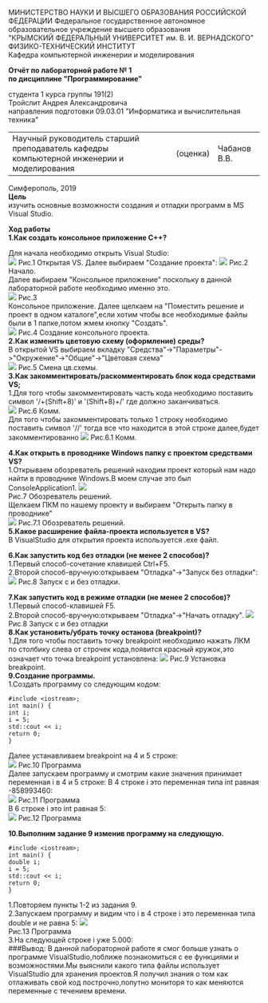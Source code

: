 МИНИСТЕРСТВО НАУКИ И ВЫСШЕГО ОБРАЗОВАНИЯ РОССИЙСКОЙ ФЕДЕРАЦИИ
Федеральное государственное автономное образовательное учреждение высшего образования  
"КРЫМСКИЙ ФЕДЕРАЛЬНЫЙ УНИВЕРСИТЕТ им. В. И. ВЕРНАДСКОГО"
ФИЗИКО-ТЕХНИЧЕСКИЙ ИНСТИТУТ  
Кафедра компьютерной инженерии и моделирования


**Отчёт по лабораторной работе № 1  
по дисциплине "Программирование"**

​студента 1 курса группы 191(2)  
Тройслит Андрея Александровича  
направления подготовки 09.03.01 "Информатика и вычислительная техника"


<table>
<tbody><tr><td>
Научный руководитель
старший преподаватель кафедры
компьютерной инженерии и моделирования</td><td> (оценка) </td><td> Чабанов В.В.</td></tr></tbody></table>      
	           
​Симферополь, 2019  
**Цель**  
изучить основные возможности создания и отладки программ в MS Visual Studio.

**Ход работы**  
**1.Как создать консольное приложение C++?**  

Для начала необходимо открыть Visual Studio:   
![](https://raw.githubusercontent.com/Troislit/Laboratornye/master/%D0%A4%D0%BE%D1%82%D0%BE%20%D0%B4%D0%BB%D1%8F%20%D0%BB%D0%B0%D0%B1/%D0%BB%D0%B0%D0%B1%D0%B0%201/%D0%A0%D0%B8%D1%81.1%20%D0%9E%D1%82%D0%BA%D1%80%D1%8B%D1%82%D0%B0%D1%8F%20VS.png) 
Рис.1 Открытая VS.
Далее выбираем "Создание проекта":
![](https://raw.githubusercontent.com/Troislit/Laboratornye/master/%D0%A4%D0%BE%D1%82%D0%BE%20%D0%B4%D0%BB%D1%8F%20%D0%BB%D0%B0%D0%B1/%D0%BB%D0%B0%D0%B1%D0%B0%201/%D0%A0%D0%B8%D1%81.2%20%D0%9D%D0%B0%D1%87%D0%B0%D0%BB%D0%BE.png)
Рис.2 Начало.  
Далее выбираем "Консольное приложение" поскольку в данной лабораторной работе необходимо именно это.  
![](https://raw.githubusercontent.com/Troislit/Laboratornye/master/%D0%A4%D0%BE%D1%82%D0%BE%20%D0%B4%D0%BB%D1%8F%20%D0%BB%D0%B0%D0%B1/%D0%BB%D0%B0%D0%B1%D0%B0%201/%D0%A0%D0%B8%D1%81.3%20%D0%9A%D0%BE%D0%BD%D1%81%D0%BE%D0%BB%D1%8C%D0%BD%D0%BE%D0%B5%20%D0%BF%D1%80%D0%B8%D0%BB%D0%BE%D0%B6%D0%B5%D0%BD%D0%B8%D0%B5.png)
Рис.3  
Консольное приложение. Далее щелкаем на "Поместить решение и проект в одном каталоге",если хотим чтобы все необходимые файлы были в 1 папке,потом жмем кнопку "Создать".  
![](https://raw.githubusercontent.com/Troislit/Laboratornye/master/%D0%A4%D0%BE%D1%82%D0%BE%20%D0%B4%D0%BB%D1%8F%20%D0%BB%D0%B0%D0%B1/%D0%BB%D0%B0%D0%B1%D0%B0%201/%D0%A0%D0%B8%D1%81.4%20%D0%A1%D0%BE%D0%B7%D0%B4%D0%B0%D0%BD%D0%B8%D0%B5%20%D0%BA%D0%BE%D0%BD%D1%81%D0%BE%D0%BB%D1%8C%D0%BD%D0%BE%D0%B3%D0%BE%20%D0%BF%D1%80%D0%BE%D0%B5%D0%BA%D1%82%D0%B0..png)
Рис.4 Создание консольного проекта.  
**2.Как изменить цветовую схему (оформление) среды?**  
В открытой VS выбираем вкладку "Средства"->"Параметры"->"Окружение"->"Общие"->"Цветовая схема"    
![](https://raw.githubusercontent.com/Troislit/Laboratornye/master/%D0%A4%D0%BE%D1%82%D0%BE%20%D0%B4%D0%BB%D1%8F%20%D0%BB%D0%B0%D0%B1/%D0%BB%D0%B0%D0%B1%D0%B0%201/%D0%A0%D0%B8%D1%81.5%20%D0%A1%D0%BC%D0%B5%D0%BD%D0%B0%20%D1%86%D0%B2.%D1%81%D1%85%D0%B5%D0%BC%D1%8B.png)
Рис.5 Смена цв.схемы.  
**3.Как закомментировать/раскомментировать блок кода средствами VS;**   
1.Для того чтобы закомментировать часть кода необходимо поставить символ '/+(Shift+8)' и '(Shift+8)+/' где должно заканчиваться.  
![](https://raw.githubusercontent.com/Troislit/Laboratornye/master/%D0%A4%D0%BE%D1%82%D0%BE%20%D0%B4%D0%BB%D1%8F%20%D0%BB%D0%B0%D0%B1/%D0%BB%D0%B0%D0%B1%D0%B0%201/%D0%A0%D0%B8%D1%81.6%20%D0%9A%D0%BE%D0%BC%D0%BC..png)
Рис.6 Комм.      
Для того чтобы закомментировать только 1 строку необходимо поставить символ '//' тогда все что находится в этой строке далее,будет закомментированно 
![](https://raw.githubusercontent.com/Troislit/Laboratornye/master/%D0%A4%D0%BE%D1%82%D0%BE%20%D0%B4%D0%BB%D1%8F%20%D0%BB%D0%B0%D0%B1/%D0%BB%D0%B0%D0%B1%D0%B0%201/%D0%A0%D0%B8%D1%81.6.1%20%D0%9A%D0%BE%D0%BC%D0%BC..png)
Рис.6.1 Комм.

**4.Как открыть в проводнике Windows папку с проектом средствами VS?**  
1.Открываем обозреватель решений находим проект который нам надо найти в проводнике Windows.В моем случае это был ConsoleApplication1. 
![](https://raw.githubusercontent.com/Troislit/Laboratornye/master/%D0%A4%D0%BE%D1%82%D0%BE%20%D0%B4%D0%BB%D1%8F%20%D0%BB%D0%B0%D0%B1/%D0%BB%D0%B0%D0%B1%D0%B0%201/%D0%A0%D0%B8%D1%81.7%20%D0%BE%D0%B1%D0%BE%D0%B7%D1%80%D0%B5%D0%B2%D0%B0%D1%82%D0%B5%D0%BB%D1%8C%20%D1%80%D0%B5%D1%88%D0%B5%D0%BD%D0%B8%D0%B9.png)  
Рис.7 Обозреватель решений.  
Щелкаем ПКМ по нашему проекту и выбираем "Открыть папку в проводнике"  
![](https://raw.githubusercontent.com/Troislit/Laboratornye/master/%D0%A4%D0%BE%D1%82%D0%BE%20%D0%B4%D0%BB%D1%8F%20%D0%BB%D0%B0%D0%B1/%D0%BB%D0%B0%D0%B1%D0%B0%201/%D0%A0%D0%B8%D1%81.7.1%20%D0%9E%D0%B1%D0%BE%D0%B7%D1%80%D0%B5%D0%B2%D0%B0%D1%82%D0%B5%D0%BB%D1%8C%20%D1%80%D0%B5%D1%88%D0%B5%D0%BD%D0%B8%D0%B9.png)
Рис.7.1 Обозреватель решений.  
**5.Какое расширение файла-проекта используется в VS?**  
  В VisualStudio для открытия проекта используется .exe файл.

**6.Как запустить код без отладки (не менее 2 способов)?**  
1.Первый способ-сочетание клавишей Ctrl+F5.    
2.Второй способ-вручную:открываем "Отладка"->"Запуск без отладки":  
![](https://raw.githubusercontent.com/Troislit/Laboratornye/master/%D0%A4%D0%BE%D1%82%D0%BE%20%D0%B4%D0%BB%D1%8F%20%D0%BB%D0%B0%D0%B1/%D0%BB%D0%B0%D0%B1%D0%B0%201/%D0%A0%D0%B8%D1%81.8%20%D0%97%D0%B0%D0%BF%D1%83%D1%81%D0%BA%20%D1%81%20%D0%B8%20%D0%B1%D0%B5%D0%B7%20%D0%BE%D1%82%D0%BB%D0%B0%D0%B4%D0%BA%D0%B8..png)
Рис.8 Запуск с и без отладки.

**7.Как запустить код в режиме отладки (не менее 2 способов)?**  
1.Первый способ-клавишей F5.  
2.Второй способ-вручную:открываем "Отладка"->"Начать отладку". 
![](https://raw.githubusercontent.com/Troislit/Laboratornye/master/%D0%A4%D0%BE%D1%82%D0%BE%20%D0%B4%D0%BB%D1%8F%20%D0%BB%D0%B0%D0%B1/%D0%BB%D0%B0%D0%B1%D0%B0%201/%D0%A0%D0%B8%D1%81.8%20%D0%97%D0%B0%D0%BF%D1%83%D1%81%D0%BA%20%D1%81%20%D0%B8%20%D0%B1%D0%B5%D0%B7%20%D0%BE%D1%82%D0%BB%D0%B0%D0%B4%D0%BA%D0%B8..png)
Рис.8 Запуск с и без отладки  
**8.Как установить/убрать точку останова (breakpoint)?**  
1.Для того чтобы поставить точку breakpoint необходимо нажать ЛКМ по столбику слева от строчек кода,появится красный кружок,это означает что точка breakpoint установлена: 
![](https://raw.githubusercontent.com/Troislit/Laboratornye/master/%D0%A4%D0%BE%D1%82%D0%BE%20%D0%B4%D0%BB%D1%8F%20%D0%BB%D0%B0%D0%B1/%D0%BB%D0%B0%D0%B1%D0%B0%201/%D0%A0%D0%B8%D1%81.9%20%D0%A3%D1%81%D1%82%D0%B0%D0%BD%D0%BE%D0%B2%D0%BA%D0%B0%20breakpoint.png)
Рис.9 Установка breakpoint.  
**9.Создание программы.**  
1.Создать программу со следующим кодом:
    
    #include <iostream>;  
    int main() {  
    int i;  
    i = 5;  
    std::cout << i;  
    return 0;  
    }
     
Далее устанавливаем breakpoint на 4 и 5 строке:  
![](https://raw.githubusercontent.com/Troislit/Laboratornye/master/%D0%A4%D0%BE%D1%82%D0%BE%20%D0%B4%D0%BB%D1%8F%20%D0%BB%D0%B0%D0%B1/%D0%BB%D0%B0%D0%B1%D0%B0%201/%D0%A0%D0%B8%D1%81.10%20%D0%9F%D1%80%D0%BE%D0%B3%D1%80%D0%B0%D0%BC%D0%BC%D0%B0.png)
Рис.10 Программа   
Далее запускаем программу и смотрим какие значения принимает переменная i в 4 и 5 строке: В 4 строке i это переменная типа int равная -858993460:  
![](https://raw.githubusercontent.com/Troislit/Laboratornye/master/%D0%A4%D0%BE%D1%82%D0%BE%20%D0%B4%D0%BB%D1%8F%20%D0%BB%D0%B0%D0%B1/%D0%BB%D0%B0%D0%B1%D0%B0%201/%D0%A0%D0%B8%D1%81.11%20%D0%9F%D1%80%D0%BE%D0%B3%D1%80%D0%B0%D0%BC%D0%BC%D0%B0.png)
Рис.11 Программа  
В 6 строке i это int равная 5:  
![](https://raw.githubusercontent.com/Troislit/Laboratornye/master/%D0%A4%D0%BE%D1%82%D0%BE%20%D0%B4%D0%BB%D1%8F%20%D0%BB%D0%B0%D0%B1/%D0%BB%D0%B0%D0%B1%D0%B0%201/%D0%A0%D0%B8%D1%81.12%D0%9F%D1%80%D0%BE%D0%B3%D1%80%D0%B0%D0%BC%D0%BC%D0%B0.png)
Рис.12 Программа

**10.Выполним задание 9 изменив программу на следующую.**  

    #include <iostream>;
    int main() {
    double i;
    i = 5;
    std::cout << i;
    return 0;
    }
1.Повторяем пункты 1-2 из задания 9.  
2.Запускаем программу и видим что i в 4 строке i это переменная типа double и не равна 5:
![](https://raw.githubusercontent.com/Troislit/Laboratornye/master/%D0%A4%D0%BE%D1%82%D0%BE%20%D0%B4%D0%BB%D1%8F%20%D0%BB%D0%B0%D0%B1/%D0%BB%D0%B0%D0%B1%D0%B0%201/%D0%A0%D0%B8%D1%81.13%20%D0%9F%D1%80%D0%BE%D0%B3%D1%80%D0%B0%D0%BC%D0%BC%D0%B0.png)  
Рис.13 Программа   
3.На следующей строке i уже 5.000:  
###Вывод:
В данной лабораторной работе я смог больше узнать о программе VisualStudio,поближе познакомиться с ее функциями и возможностями.Мы выяснили какого типа файлы использует VisualStudio для хранения проектов.Я получил знания о том как отлаживать свой код построчно,попутно мониторя то как меняются переменные с течением времени.
